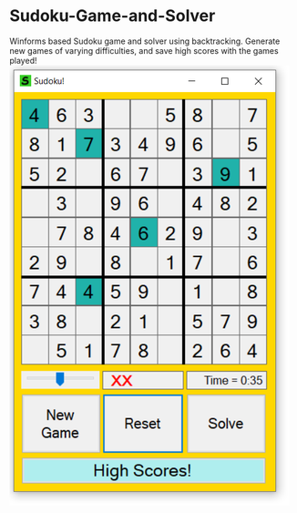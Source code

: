 # Sudoku-Game-and-Solver
Winforms based Sudoku game and solver using backtracking. Generate new games of varying difficulties, and save high scores with the games played! 
<br />
![alt text](https://github.com/Dsharris85/Sudoku-Game-and-Solver/raw/master/sudoku.png)
